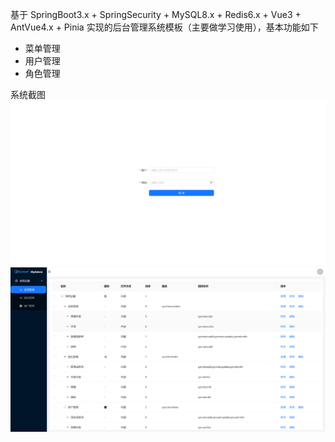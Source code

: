 基于 SpringBoot3.x + SpringSecurity + MySQL8.x + Redis6.x + Vue3 + AntVue4.x + Pinia 实现的后台管理系统模板（主要做学习使用），基本功能如下
- 菜单管理
- 用户管理
- 角色管理

系统截图
![img.png](img.png)
![img_1.png](img_1.png)
